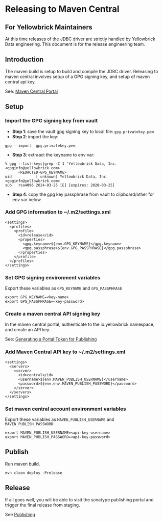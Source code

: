 # Releasing to Maven Central

## For Yellowbrick Maintainers

At this time releases of the JDBC driver are strictly handled by Yellowbrick Data engineering.
This document is for the release engineering team.

## Introduction

The maven build is setup to build and compile the JDBC driver.
Releasing to maven central involves setup of a GPG signing key,
and setup of maven central api key.

See: [Maven Central Portal](https://central.sonatype.org/publish/publish-portal-maven/)


## Setup

### Import the GPG signing key from vault


- **Step 1**: save the vault gpg signing key to local file: `gpg.privatekey.pem`
- **Step 2**: import the key:
```
gpg --import  gpg.privatekey.pem
```
- **Step 3**: extraact the keyname to env var:
```
% gpg --list-keys|grep -C 1 'Yellowbrick Data, Inc. <gpginfo@yellowbrick.com>'
      <REDACTED-GPG_KEYNAME>
uid           [ unknown] Yellowbrick Data, Inc. <gpginfo@yellowbrick.com>
sub   rsa4096 2024-03-25 [E] [expires: 2028-03-25]
```
- **Step 4**: copy the gpg key passphrase from vault to clipboard/other for env var below


### Add GPG information to ~/.m2/settings.xml


```
<settings>
  <profiles>
    <profile>
      <id>release</id>
      <properties>
        <gpg.keyname>${env.GPG_KEYNAME}</gpg.keyname>
        <gpg.passphrase>${env.GPG_PASSPHRASE}</gpg.passphrase>
      </properties>
    </profile>
  </profiles>
</settings>
```

### Set GPG signing environment variables

Export these variables as `GPG_KEYNAME` and `GPG_PASSPHRASE`


```
export GPG_KEYNAME=<key-name>
export GPG_PASSPHRASE=<key-password>
```

### Create a maven central API signing key

In the maven central portal, authenticate to the io.yellowbrick namespace,
and create an API key.

See: [Generating a Portal Token for Publishing](https://central.sonatype.org/publish/generate-portal-token/)

### Add Maven Central API key to ~/.m2/settings.xml

```
<settings>
  <servers>
    <server>
      <id>central</id>
      <username>${env.MAVEN_PUBLISH_USERNAME}</username>
      <password>${env.env.MAVEN_PUBLISH_PASSWORD}</password>
    </server>
  </servers>
</settings>
```

### Set maven central account environment variables


Export these variables as `MAVEN_PUBLISH_USERNAME` and `MAVEN_PUBLISH_PASSWORD`

```
export MAVEN_PUBLISH_USERNAME=<api-key-username>
export MAVEN_PUBLISH_PASSWORD=<api-key-password>
```


## Publish

Run maven build.

```
mvn clean deploy -Prelease
```

## Release

If all goes well, you will be able to visit the sonatype publishing portal
and trigger the final release from staging.

See [Publishing](https://central.sonatype.com/publishing)
